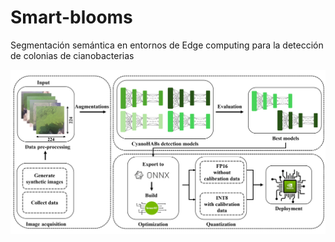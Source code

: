 # Smart-blooms
Segmentación semántica en entornos de Edge computing para la detección de colonias de cianobacterias

![Image text](https://github.com/PaolaRoC/Smart-blooms/blob/main/assets/summary_Cyano_det.png)
